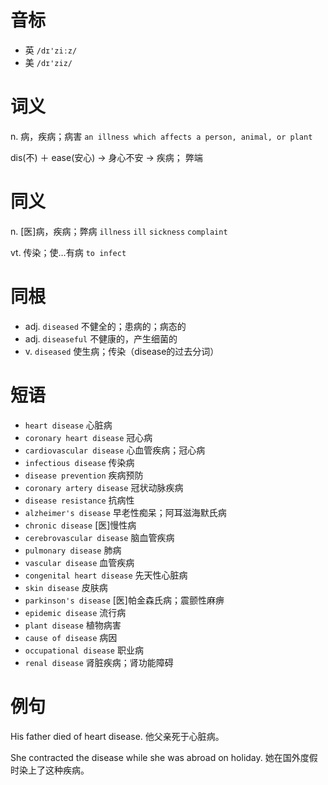 # 音标

- 英 `/dɪ'ziːz/`
- 美 `/dɪ'ziz/`

# 词义

n. 病，疾病；病害
`an illness which affects a person, animal, or plant`



dis(不) ＋ ease(安心) → 身心不安 → 疾病； 弊端

# 同义

n. [医]病，疾病；弊病
`illness` `ill` `sickness` `complaint`

vt. 传染；使…有病
`to infect`

# 同根

- adj. `diseased` 不健全的；患病的；病态的
- adj. `diseaseful` 不健康的，产生细菌的
- v. `diseased` 使生病；传染（disease的过去分词）

# 短语

- `heart disease` 心脏病
- `coronary heart disease` 冠心病
- `cardiovascular disease` 心血管疾病；冠心病
- `infectious disease` 传染病
- `disease prevention` 疾病预防
- `coronary artery disease` 冠状动脉疾病
- `disease resistance` 抗病性
- `alzheimer's disease` 早老性痴呆；阿耳滋海默氏病
- `chronic disease` [医]慢性病
- `cerebrovascular disease` 脑血管疾病
- `pulmonary disease` 肺病
- `vascular disease` 血管疾病
- `congenital heart disease` 先天性心脏病
- `skin disease` 皮肤病
- `parkinson's disease` [医]帕金森氏病；震颤性麻痹
- `epidemic disease` 流行病
- `plant disease` 植物病害
- `cause of disease` 病因
- `occupational disease` 职业病
- `renal disease` 肾脏疾病；肾功能障碍

# 例句

His father died of heart disease.
他父亲死于心脏病。

She contracted the disease while she was abroad on holiday.
她在国外度假时染上了这种疾病。


